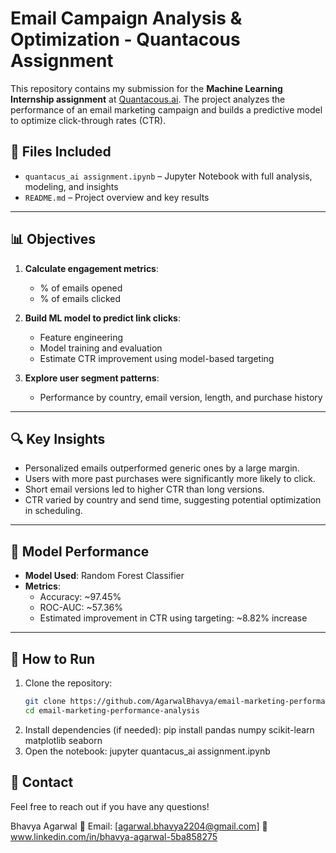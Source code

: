 # Email Campaign Analysis & Optimization - Quantacous Assignment

This repository contains my submission for the **Machine Learning Internship assignment** at [Quantacous.ai](https://quantacous.ai). The project analyzes the performance of an email marketing campaign and builds a predictive model to optimize click-through rates (CTR).

## 📁 Files Included
- `quantacus_ai assignment.ipynb` – Jupyter Notebook with full analysis, modeling, and insights
- `README.md` – Project overview and key results

---

## 📊 Objectives

1. **Calculate engagement metrics**: 
   - % of emails opened
   - % of emails clicked

2. **Build ML model to predict link clicks**:
   - Feature engineering
   - Model training and evaluation
   - Estimate CTR improvement using model-based targeting

3. **Explore user segment patterns**:
   - Performance by country, email version, length, and purchase history

---

## 🔍 Key Insights

- Personalized emails outperformed generic ones by a large margin.
- Users with more past purchases were significantly more likely to click.
- Short email versions led to higher CTR than long versions.
- CTR varied by country and send time, suggesting potential optimization in scheduling.

---

## 🧠 Model Performance

- **Model Used**: Random Forest Classifier
- **Metrics**:
  - Accuracy: ~97.45%
  - ROC-AUC: ~57.36%
  - Estimated improvement in CTR using targeting: ~8.82% increase

---

## 🚀 How to Run

1. Clone the repository:
   ```bash
   git clone https://github.com/AgarwalBhavya/email-marketing-performance-analysis.git
   cd email-marketing-performance-analysis
2. Install dependencies (if needed):
  pip install pandas numpy scikit-learn matplotlib seaborn
3. Open the notebook:
   jupyter quantacus_ai assignment.ipynb


## 🚀 Contact
Feel free to reach out if you have any questions!

Bhavya Agarwal
📧 Email: [agarwal.bhavya2204@gmail.com]
🔗 www.linkedin.com/in/bhavya-agarwal-5ba858275

